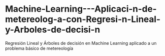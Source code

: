 # Machine-Learning---Aplicaci-n-de-metereolog-a-con-Regresi-n-Lineal-y-Arboles-de-decisi-n
Regresión Lineal y Árboles de decisión en Machine Learning aplicado a un problema básico de metereología 
